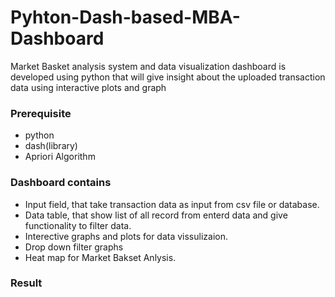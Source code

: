# Pyhton-Dash-based-MBA-Dashboard

 Market Basket analysis system and data visualization  dashboard is developed using python that will give insight about the uploaded transaction data using  interactive plots and graph

### Prerequisite  
  * python
  * dash(library)
  * Apriori Algorithm
  
### Dashboard contains
  * Input field, that take transaction data as input from csv file or database.
  * Data table, that show list of all record from enterd data and give functionality to filter data.
  * Interective graphs and plots for data vissulizaion.
  * Drop down filter graphs
  * Heat map for Market Bakset Anlysis.
  
  
  
### Result


  

